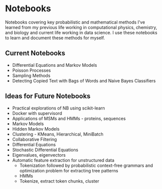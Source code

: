 Notebooks
=========

Notebooks covering key probabilistic and mathematical methods I've learned from my previous life working in computational physics, chemistry, and biology and current life working in data science.  I use these notebooks to learn and document these methods for myself.

Current Notebooks
-----------------

* Differential Equations and Markov Models
* Poisson Processes
* Sampling Methods
* Detecting Copied Text with Bags of Words and Naive Bayes Classifiers

Ideas for Future Notebooks
--------------------------

* Practical explorations of NB using scikit-learn
* Docker with supervisord
* Applications of MSMs and HMMs - proteins, sequences
* Markov Models
* Hidden Markov Models
* Clustering - KMeans, Hierarchical, MiniBatch
* Collaborative Filtering
* Differential Equations
* Stochastic Differential Equations
* Eigenvalues, eigenvectors
* Automatic feature extraction for unstructured data
    * Tokenization followed by probabilistic context-free grammars and optimization problem for extracting tree patterns
    * HMMs
    * Tokenize, extract token chunks, cluster 
